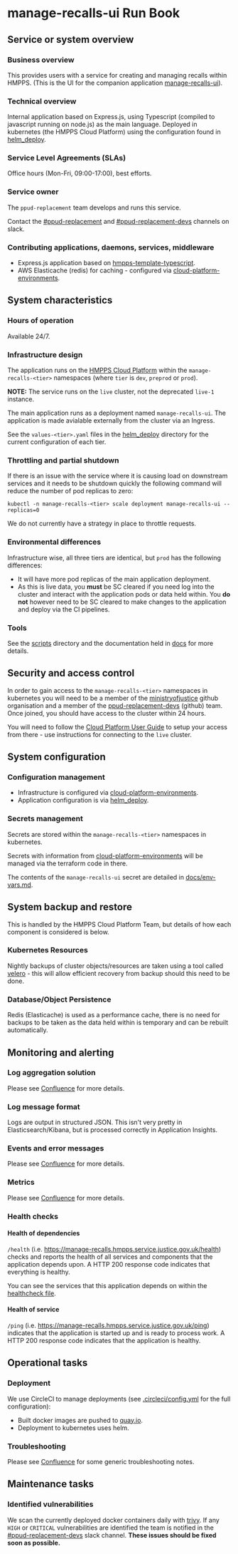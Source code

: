 # manage-recalls-ui Run Book

## Service or system overview

### Business overview

This provides users with a service for creating and managing recalls within HMPPS. (This is the UI for the companion application [manage-recalls-ui](https://github.com/ministryofjustice/manage-recalls-ui)).

### Technical overview

Internal application based on Express.js, using Typescript (compiled to javascript running on node.js) as the main language. Deployed in kubernetes (the HMPPS Cloud Platform) using the configuration found in [helm_deploy](helm_deploy).

### Service Level Agreements (SLAs)

Office hours (Mon-Fri, 09:00-17:00), best efforts.

### Service owner

The `ppud-replacement` team develops and runs this service.

Contact the [#ppud-replacement](https://mojdt.slack.com/archives/C020S8C0K9U) and [#ppud-replacement-devs](https://mojdt.slack.com/archives/C0223AGGQU8) channels on slack.

### Contributing applications, daemons, services, middleware

- Express.js application based on [hmpps-template-typescript](https://github.com/ministryofjustice/hmpps-template-typescript).
- AWS Elasticache (redis) for caching - configured via [cloud-platform-environments](https://github.com/ministryofjustice/cloud-platform-environments).

## System characteristics

### Hours of operation

Available 24/7.

### Infrastructure design

The application runs on the [HMPPS Cloud Platform](https://user-guide.cloud-platform.service.justice.gov.uk/) within the `manage-recalls-<tier>` namespaces (where `tier` is `dev`, `preprod` or `prod`).

**NOTE:** The service runs on the `live` cluster, not the deprecated `live-1` instance.

The main application runs as a deployment named `manage-recalls-ui`. The application is made avialable externally from the cluster via an Ingress.

See the `values-<tier>.yaml` files in the [helm_deploy](helm_deploy) directory for the current configuration of each tier.

### Throttling and partial shutdown

If there is an issue with the service where it is causing load on downstream services and it needs to be shutdown quickly the following command will reduce the number of pod replicas to zero:

```
kubectl -n manage-recalls-<tier> scale deployment manage-recalls-ui --replicas=0
```

We do not currently have a strategy in place to throttle requests.

### Environmental differences

Infrastructure wise, all three tiers are identical, but `prod` has the following differences:

- It will have more pod replicas of the main application deployment.
- As this is live data, you **must** be SC cleared if you need log into the cluster and interact with the application pods or data held within. You **do not** however need to be SC cleared to make changes to the application and deploy via the CI pipelines.

### Tools

See the [scripts](scripts) directory and the documentation held in [docs](docs) for more details.

## Security and access control

In order to gain access to the `manage-recalls-<tier>` namespaces in kubernetes you will need to be a member of the [ministryofjustice](https://github.com/orgs/ministryofjustice) github organisation and a member of the [ppud-replacement-devs](https://github.com/orgs/ministryofjustice/teams/ppud-replacement-devs) (github) team. Once joined, you should have access to the cluster within 24 hours.

You will need to follow the [Cloud Platform User Guide](https://user-guide.cloud-platform.service.justice.gov.uk/documentation/getting-started/kubectl-config.html#how-to-use-kubectl-to-connect-to-the-cluster) to setup your access from there - use instructions for connecting to the `live` cluster.

## System configuration

### Configuration management

- Infrastructure is configured via [cloud-platform-environments](https://github.com/ministryofjustice/cloud-platform-environments).
- Application configuration is via [helm_deploy](helm_deploy).

### Secrets management

Secrets are stored within the `manage-recalls-<tier>` namespaces in kubernetes.

Secrets with information from [cloud-platform-environments](https://github.com/ministryofjustice/cloud-platform-environments) will be managed via the terraform code in there.

The contents of the `manage-recalls-ui` secret are detailed in [docs/env-vars.md](docs/env-vars.md).

## System backup and restore

This is handled by the HMPPS Cloud Platform Team, but details of how each component is considered is below.

### Kubernetes Resources

Nightly backups of cluster objects/resources are taken using a tool called [velero](https://velero.io/) - this will allow efficient recovery from backup should this need to be done.

### Database/Object Persistence

Redis (Elasticache) is used as a performance cache, there is no need for backups to be taken as the data held within is temporary and can be rebuilt automatically.

## Monitoring and alerting

### Log aggregation solution

Please see [Confluence](https://dsdmoj.atlassian.net/wiki/spaces/PUD/pages/3622830168/Monitoring+Operability#Logging) for more details.

### Log message format

Logs are output in structured JSON. This isn't very pretty in Elasticsearch/Kibana, but is processed correctly in Application Insights.

### Events and error messages

Please see [Confluence](https://dsdmoj.atlassian.net/wiki/spaces/PUD/pages/3622830168/Monitoring+Operability#Runtime-Error-Reporting) for more details.

### Metrics

Please see [Confluence](https://dsdmoj.atlassian.net/wiki/spaces/PUD/pages/3622830168/Monitoring+Operability#Metrics) for more details.

### Health checks

#### Health of dependencies

`/health` (i.e. <https://manage-recalls.hmpps.service.justice.gov.uk/health>) checks and reports the health of all services and components that the application depends upon. A HTTP 200 response code indicates that everything is healthy.

You can see the services that this application depends on within the [healthcheck file](server/services/healthCheck.ts#L58-L70).

#### Health of service

`/ping` (i.e. <https://manage-recalls.hmpps.service.justice.gov.uk/ping>) indicates that the application is started up and is ready to process work. A HTTP 200 response code indicates that the application is healthy.

## Operational tasks

### Deployment

We use CircleCI to manage deployments (see [.circleci/config.yml](.circleci/config.yml) for the full configuration):

- Built docker images are pushed to [quay.io](https://quay.io/repository/hmpps/manage-recalls-ui).
- Deployment to kubernetes uses helm.

### Troubleshooting

Please see [Confluence](<https://dsdmoj.atlassian.net/wiki/spaces/PUD/pages/3622830168/Monitoring+Operability#Direct-Log-Access-etc.-with-kubectl-(e.g.-Debugging-an-Application-That-Fails-to-Start)>) for some generic troubleshooting notes.

## Maintenance tasks

### Identified vulnerabilities

We scan the currently deployed docker containers daily with [trivy](https://github.com/aquasecurity/trivy). If any `HIGH` or `CRITICAL` vulnerabilities are identified the team is notified in the [#ppud-replacement-devs](https://mojdt.slack.com/archives/C0223AGGQU8) slack channel. **These issues should be fixed soon as possible.**
